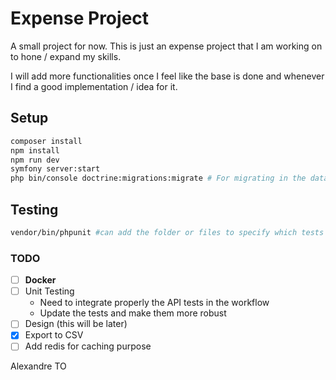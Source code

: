 # Expense Project

A small project for now. This is just an expense project that I am working on to hone / expand my skills. 

I will add more functionalities once I feel like the base is done and whenever I find a good implementation / idea for it.

## Setup

```Bash
composer install
npm install
npm run dev
symfony server:start
php bin/console doctrine:migrations:migrate # For migrating in the database
```

## Testing

```Bash
vendor/bin/phpunit #can add the folder or files to specify which tests to run instead of all
```

### TODO

- [ ] **Docker**
- [ ] Unit Testing
  - Need to integrate properly the API tests in the workflow
  - Update the tests and make them more robust
- [ ] Design (this will be later)
- [x] Export to CSV
- [ ] Add redis for caching purpose

Alexandre TO